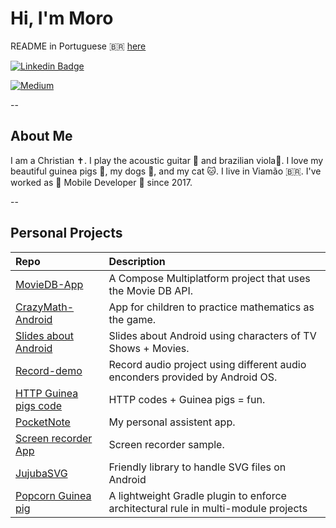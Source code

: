 # Hi, I'm Moro

README in Portuguese 🇧🇷 [here](README_ptBr.md)

[![Linkedin Badge](https://img.shields.io/badge/-LinkedIn-blue?style=flat-square&logo=Linkedin&logoColor=white)](https://www.linkedin.com/in/gabrielbronzattimoro15031994/)

[![Medium](https://img.shields.io/badge/Medium-12100E?style=for-the-badge&logo=medium&logoColor=white)](https://medium.com/@gabrielbronzattimoro.es)

--

## About Me

I am a Christian ✝️. I play the acoustic guitar 🎸 and brazilian viola🎻. I love my beautiful guinea pigs 🐷, my dogs 🐶, and my cat 🐱.
I live in Viamão 🇧🇷. I've worked as 🤖 Mobile Developer 💚 since 2017.

--

## Personal Projects

| Repo                                                                                     | Description                                                                         |
|:-----------------------------------------------------------------------------------------|:------------------------------------------------------------------------------------|
| [MovieDB-App](https://gabrielbmoro.github.io/MovieDB-App)                                | A Compose Multiplatform project that uses the Movie DB API.                         |
| [CrazyMath-Android](https://github.com/gabrielbmoro/CrazyMath-Android)                   | App for children to practice mathematics as the game.                               |
| [Slides about Android](https://gabrielbmoro.github.io/slides-about-android-development)  | Slides about Android using characters of TV Shows + Movies.                         |
| [Record-demo](https://github.com/gabrielbmoro/record-demo)                               | Record audio project using different audio enconders provided by Android OS.        |
| [HTTP Guinea pigs code](https://gabrielbmoro.github.io/httpguineapigscode)               | HTTP codes + Guinea pigs = fun.                                                     |
| [PocketNote](https://github.com/gabrielbmoro/pocketNote)                                 | My personal assistent app.                                                          |  
| [Screen recorder App](https://github.com/gabrielbmoro/screen-share-recorder)             | Screen recorder sample.                                                             |
| [JujubaSVG](https://github.com/gabrielbmoro/jujubaSVG)                                   | Friendly library to handle SVG files on Android                                     |
| [Popcorn Guinea pig](https://github.com/CodandoTV/popcorn-guineapig)                     | A lightweight Gradle plugin to enforce architectural rule in multi-module projects  |
